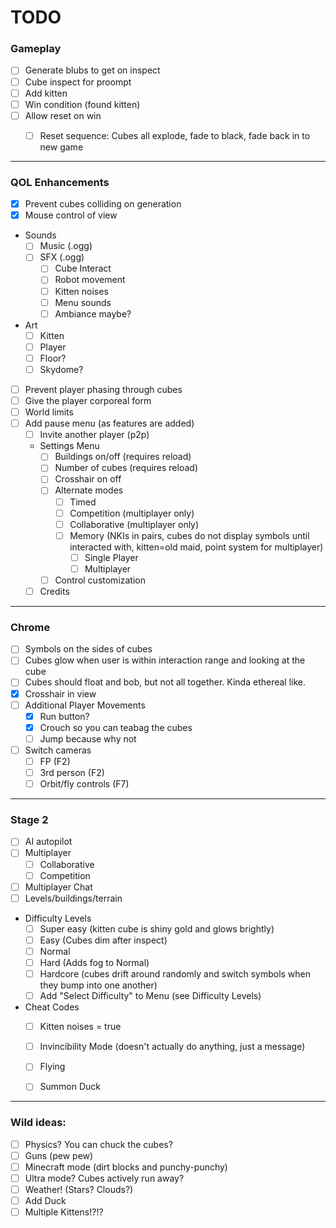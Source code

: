 # TODO

### Gameplay
  - [ ] Generate blubs to get on inspect
  - [ ] Cube inspect for proompt
  - [ ] Add kitten  
  - [ ] Win condition (found kitten)
  - [ ] Allow reset on win
    - [ ] Reset sequence: Cubes all explode, fade to black, fade back in to new game


---
### QOL Enhancements
  - [x] Prevent cubes colliding on generation
  - [x] Mouse control of view
  - Sounds
    - [ ] Music (.ogg)
    - [ ] SFX (.ogg)
      - [ ] Cube Interact
      - [ ] Robot movement
      - [ ] Kitten noises
      - [ ] Menu sounds
      - [ ] Ambiance maybe?
  - Art
    - [ ] Kitten
    - [ ] Player
    - [ ] Floor?
    - [ ] Skydome?
  - [ ] Prevent player phasing through cubes
  - [ ] Give the player corporeal form
  - [ ] World limits
  - [ ] Add pause menu (as features are added)
    - [ ] Invite another player (p2p)
    - Settings Menu
      - [ ] Buildings on/off (requires reload)
      - [ ] Number of cubes (requires reload)
      - [ ] Crosshair on off
      - [ ] Alternate modes
        - [ ] Timed
        - [ ] Competition (multiplayer only)
        - [ ] Collaborative (multiplayer only)
        - [ ] Memory (NKIs in pairs, cubes do not display symbols until
          interacted with, kitten=old maid, point system for multiplayer)
          -[ ] Single Player
          -[ ] Multiplayer
      - [ ] Control customization
    - [ ] Credits

---
### Chrome
  - [ ] Symbols on the sides of cubes
  - [ ] Cubes glow when user is within interaction range and looking at the cube
  - [ ] Cubes should float and bob, but not all together. Kinda ethereal like.
  - [x] Crosshair in view
  - [ ] Additional Player Movements
    - [x] Run button?
    - [x] Crouch so you can teabag the cubes
    - [ ] Jump because why not
  - [ ] Switch cameras
    - [ ] FP (F2)
    - [ ] 3rd person (F2)
    - [ ] Orbit/fly controls (F7) 

---
### Stage 2
- [ ] AI autopilot
- [ ] Multiplayer
  - [ ] Collaborative
  - [ ] Competition
- [ ] Multiplayer Chat
- [ ] Levels/buildings/terrain
- Difficulty Levels
  - [ ] Super easy (kitten cube is shiny gold and glows brightly)
  - [ ] Easy (Cubes dim after inspect) 
  - [ ] Normal
  - [ ] Hard (Adds fog to Normal)
  - [ ] Hardcore (cubes drift around randomly and switch symbols when they bump into one another)
  - [ ] Add "Select Difficulty" to Menu (see Difficulty Levels)
- Cheat Codes
  - [ ] Kitten noises = true
  - [ ] Invincibility Mode (doesn't actually do anything, just a message)
  - [ ] Flying
  - [ ] Summon Duck



---
### Wild ideas:
- [ ] Physics? You can chuck the cubes?
- [ ] Guns (pew pew)
- [ ] Minecraft mode (dirt blocks and punchy-punchy)
- [ ] Ultra mode? Cubes actively run away?
- [ ] Weather! (Stars? Clouds?)
- [ ] Add Duck
- [ ] Multiple Kittens!?!?